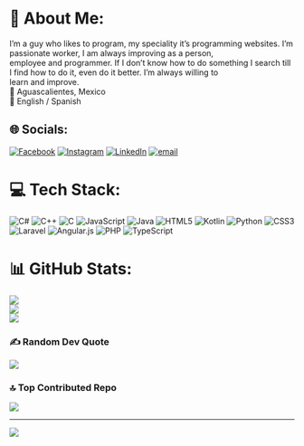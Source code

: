 # 💫 About Me:
I’m a guy who likes to program, my speciality it’s programming websites. I’m passionate worker, I am always improving as a person,<br>employee and programmer. If I don’t know how to do something I search till I find how to do it, even do it better. I’m always willing to<br>learn and improve.<br>📍 Aguascalientes, Mexico<br>📖 English / Spanish


## 🌐 Socials:
[![Facebook](https://img.shields.io/badge/Facebook-%231877F2.svg?logo=Facebook&logoColor=white)](https://facebook.com/noeezequiel.roman) [![Instagram](https://img.shields.io/badge/Instagram-%23E4405F.svg?logo=Instagram&logoColor=white)](https://instagram.com/nera_neo) [![LinkedIn](https://img.shields.io/badge/LinkedIn-%230077B5.svg?logo=linkedin&logoColor=white)](https://linkedin.com/in/NoeRoman) [![email](https://img.shields.io/badge/Email-D14836?logo=gmail&logoColor=white)](mailto:noeezequielroman@gmail.com) 

# 💻 Tech Stack:
![C#](https://img.shields.io/badge/c%23-%23239120.svg?style=for-the-badge&logo=csharp&logoColor=white) ![C++](https://img.shields.io/badge/c++-%2300599C.svg?style=for-the-badge&logo=c%2B%2B&logoColor=white) ![C](https://img.shields.io/badge/c-%2300599C.svg?style=for-the-badge&logo=c&logoColor=white) ![JavaScript](https://img.shields.io/badge/javascript-%23323330.svg?style=for-the-badge&logo=javascript&logoColor=%23F7DF1E) ![Java](https://img.shields.io/badge/java-%23ED8B00.svg?style=for-the-badge&logo=openjdk&logoColor=white) ![HTML5](https://img.shields.io/badge/html5-%23E34F26.svg?style=for-the-badge&logo=html5&logoColor=white) ![Kotlin](https://img.shields.io/badge/kotlin-%237F52FF.svg?style=for-the-badge&logo=kotlin&logoColor=white) ![Python](https://img.shields.io/badge/python-3670A0?style=for-the-badge&logo=python&logoColor=ffdd54) ![CSS3](https://img.shields.io/badge/css3-%231572B6.svg?style=for-the-badge&logo=css3&logoColor=white) ![Laravel](https://img.shields.io/badge/laravel-%23FF2D20.svg?style=for-the-badge&logo=laravel&logoColor=white) ![Angular.js](https://img.shields.io/badge/angular.js-%23E23237.svg?style=for-the-badge&logo=angularjs&logoColor=white) ![PHP](https://img.shields.io/badge/php-%23777BB4.svg?style=for-the-badge&logo=php&logoColor=white) ![TypeScript](https://img.shields.io/badge/typescript-%23007ACC.svg?style=for-the-badge&logo=typescript&logoColor=white)
# 📊 GitHub Stats:
![](https://github-readme-stats.vercel.app/api?username=NoeEz&theme=radical&hide_border=false&include_all_commits=true&count_private=true)<br/>
![](https://nirzak-streak-stats.vercel.app/?user=NoeEz&theme=radical&hide_border=false)<br/>
![](https://github-readme-stats.vercel.app/api/top-langs/?username=NoeEz&theme=radical&hide_border=false&include_all_commits=true&count_private=true&layout=compact)

### ✍️ Random Dev Quote
![](https://quotes-github-readme.vercel.app/api?type=horizontal&theme=radical)

### 🔝 Top Contributed Repo
![](https://github-contributor-stats.vercel.app/api?username=NoeEz&limit=5&theme=dark&combine_all_yearly_contributions=true)

---
[![](https://visitcount.itsvg.in/api?id=NoeEz&icon=0&color=0)](https://visitcount.itsvg.in)

<!-- Proudly created with GPRM ( https://gprm.itsvg.in ) -->

